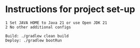 # Instructions for project set-up
    1 Set JAVA HOME to Java 21 or use Open JDK 21
    2 No other additional configs
    
    Build: ./gradlew clean build
    Deploy: ./gradlew bootRun

    
    
    

